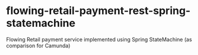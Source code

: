 # flowing-retail-payment-rest-spring-statemachine
Flowing Retail payment service implemented using Spring StateMachine (as comparison for Camunda)
